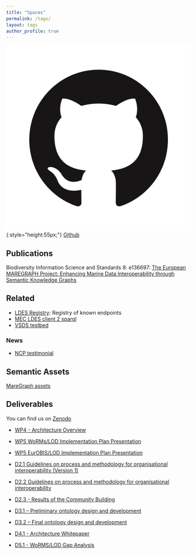 ```yaml
---
title: "Spaces"
permalink: /tags/
layout: tags
author_profile: true
---
```



![](/img/GitHub.png){:style="height:55px;"} [Github](https://github.com/MareGraph-EU) 
## Publications
Biodiversity Information Science and Standards 8: e136697: [The European MAREGRAPH Project: Enhancing Marine Data Interoperability through Semantic Knowledge Graphs](https://biss.pensoft.net/article/136697/)

## Related   
- [LDES Registry](https://imec-int.github.io/ldes-registry/): Registry of known endpoints   
- [MEC LDES client 2 sparql](https://github.com/rdf-connect/ldes2sparql)  
- [VSDS testbed](https://github.com/Informatievlaanderen/VSDS-Testbed)​

### News
- [NCP testimonial](https://ncpflanders.be/testimonials/maregraph-towards-an-interoperable-marine-knowledge-graph)

## Semantic Assets  
[MareGraph assets](https://github.com/MareGraph-EU/assets)


## Deliverables
You can find us on [Zenodo](https://zenodo.org/communities/maregraph/?page=1&size=20)

- [WP4 - Architecture Overview](https://zenodo.org/records/10083644)
- [WP5 WoRMs/LOD Implementation Plan Presentation](https://zenodo.org/records/10083478)
- [WP5 EurOBIS/LOD Implementation Plan Presentation](https://zenodo.org/records/13890124)

- [D2.1 Guidelines on process and methodology for organisational interoperability (Version 1)](https://zenodo.org/records/8167337)
- [D2.2 Guidelines on process and methodology for organisational interoperability](https://zenodo.org/records/14215013)
- [D2.3 - Results of the Community Building](https://zenodo.org/records/14592032)
- [D3.1 – Preliminary ontology design and development](https://zenodo.org/records/10849372)
- [D3.2 – Final ontology design and development](https://zenodo.org/records/15593409)
- [D4.1 - Architecture Whitepaper](https://zenodo.org/records/8318832)
- [D5.1 - WoRMS/LOD Gap Analysis](https://zenodo.org/records/8354364)


